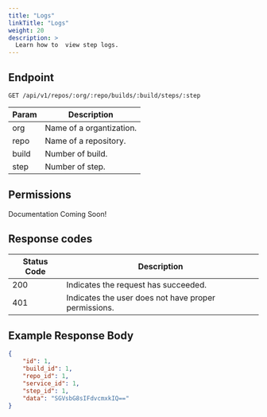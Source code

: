 ```yaml
---
title: "Logs"
linkTitle: "Logs"
weight: 20
description: >
  Learn how to  view step logs.
---
```


## Endpoint

```
GET /api/v1/repos/:org/:repo/builds/:build/steps/:step
```

| Param | Description |
|---|---|
| org | Name of a organtization. |
| repo | Name of a repository. |
| build | Number of build. |
| step | Number of step. |

## Permissions

Documentation Coming Soon!

## Response codes

| Status Code | Description |
|---|---|
| 200 | Indicates the request has succeeded. |
| 401 | Indicates the user does not have proper permissions. |

## Example Response Body

```json
{
	"id": 1,
	"build_id": 1,
	"repo_id": 1,
	"service_id": 1,
	"step_id": 1,
	"data": "SGVsbG8sIFdvcmxkIQ=="
}
```
